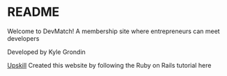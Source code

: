 # README
Welcome to DevMatch!
A membership site where entrepreneurs can meet developers

Developed by Kyle Grondin


[Upskill](http://upskillcourses.com) Created this website by following the Ruby on Rails tutorial here
